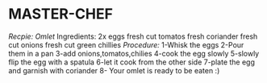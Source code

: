 # MASTER-CHEF
*Recpie:*
*Omlet*
Ingredients:
2x eggs
fresh cut tomatos
fresh coriander
fresh cut onions
fresh cut green chillies 
 *Procedure:*
 1-Whisk the eggs
 2-Pour them in a pan
 3-add onions,tomatos,chilies
 4-cook the egg slowly
 5-slowly flip the egg with a spatula 
 6-let it cook from the other side
 7-plate the egg and garnish with coriander
 8- Your omlet is ready to be eaten :)



